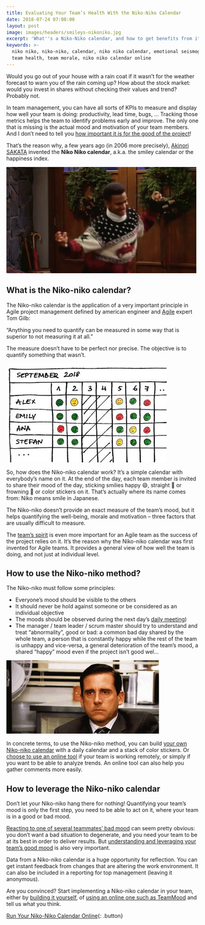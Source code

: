 ```yaml
---
title: Evaluating Your Team’s Health With the Niko-Niko Calendar
date: 2018-07-24 07:08:00
layout: post
image: images/headers/smileys-nikoniko.jpg
excerpt: 'What''s a Niko-Niko calendar, and how to get benefits from it.'
keywords: >-
  niko niko, niko-niko, calendar, niko niko calendar, emotional seismograph,
  team health, team morale, niko niko calendar online
---
```


Would you go out of your house with a rain coat if it wasn’t for the weather forecast to warn you of the rain coming up? How about the stock market: would you invest in shares without checking their values and trend? Probably not.

In team management, you can have all sorts of KPIs to measure and display how well your team is doing: productivity, lead time, bugs, … Tracking those metrics helps the team to identify problems early and improve. The only one that is missing is the actual mood and motivation of your team members. And I don’t need to tell you [how important it is for the good of the project](https://blog.teammood.com/en/2017/03/07/wellbeing-at-work-the-benefits-of-happiness-in-the-workplace.html)\!

That’s the reason why, a few years ago (in 2006 more precisely), [Akinori SAKATA](http://www.geocities.jp/nikonikocalendar/index_en.html) invented the **Niko Niko calendar**, a.k.a. the smiley calendar or the happiness index.

<img src="/images/posts/happy.gif" alt="Happy worker">


## What is the Niko-niko calendar?

The Niko-niko calendar is the application of a very important principle in Agile project management defined by american engineer and [Agile](https://www.teammood.com/en/agile-retrospective-tools-ideas/) expert Tom Gilb:

“Anything you need to quantify can be measured in some way that is superior to not measuring it at all.”

The measure doesn’t have to be perfect nor precise. The objective is to quantify something that wasn’t.

<img src="/images/posts/nikoniko-calendar.jpg" alt="Niko-Niko calendar">


So, how does the Niko-niko calendar work? It’s a simple calendar with everybody’s name on it. At the end of the day, each team member is invited to share their mood of the day, sticking smilies happy 😄, straight 😬 or frowning 🙁 or color stickers on it. That’s actually where its name comes from: Niko means smile in Japanese.

The Niko-niko doesn’t provide an exact measure of the team’s mood, but it helps quantifying the well-being, morale and motivation – three factors that are usually difficult to measure.

The [team’s spirit](/2019/03/29/why-doing-team-health-checks.html) is even more important for an Agile team as the success of the project relies on it. It’s the reason why the Niko-niko calendar was first invented for Agile teams. It provides a general view of how well the team is doing, and not just at individual level.

## How to use the Niko-niko method?

The Niko-niko must follow some principles:

* Everyone’s mood should be visible to the others
* It should never be hold against someone or be considered as an individual objective
* The moods should be observed during the next day’s [daily meeting](https://blog.teammood.com/2018/04/18/best-practices-to-run-effective-daily-standup-meetings.html))
* The manager / team leader / scrum master should try to understand and treat “abnormality”, good or bad: a common bad day shared by the whole team, a person that is constantly happy while the rest of the team is unhappy and vice-versa, a general deterioration of the team’s mood, a shared “happy” mood even if the project isn’t good wel…

<img src="/images/posts/sad.gif" alt="Sad worker">

In concrete terms, to use the Niko-niko method, you can build [your own Niko-niko calendar](https://blog.teammood.com/niko-niko/diy/2013/05/07/build-your-own-niko-niko-calendar.html) with a daily calendar and a stack of color stickers. Or [choose to use an online tool](https://www.teammood.com/en/Niko-Niko/) if your team is working remotely, or simply if you want to be able to analyze trends. An online tool can also help you gather comments more easily.

## How to leverage the Niko-niko calendar

Don’t let your Niko-niko hang there for nothing\! Quantifying your team’s mood is only the first step, you need to be able to act on it, where your team is in a good or bad mood.

[Reacting to one of several teammates’ bad mood](https://blog.teammood.com/2018/05/16/your-team-is-in-a-bad-mood-heres-what-you-need-to-do.html) can seem pretty obvious: you don’t want a bad situation to degenerate, and you need your team to be at its best in order to deliver results. But [understanding and leveraging your team’s good mood](https://blog.teammood.com/2018/06/12/how-to-leverage-your-teams-good-mood.html) is also very important.

Data from a Niko-niko calendar is a huge opportunity for reflection. You can get instant feedback from changes that are altering the work environment. It can also be included in a reporting for top management (leaving it anonymous).

Are you convinced? Start implementing a Niko-niko calendar in your team, either by [building it yourself](https://blog.teammood.com/niko-niko/diy/2013/05/07/build-your-own-niko-niko-calendar.html), of [using an online one such as TeamMood](https://www.teammood.com/en/Niko-Niko/) and tell us what you think.

[Run Your Niko-Niko Calendar Online](https://www.teammood.com/en/Niko-Niko/){: .button}